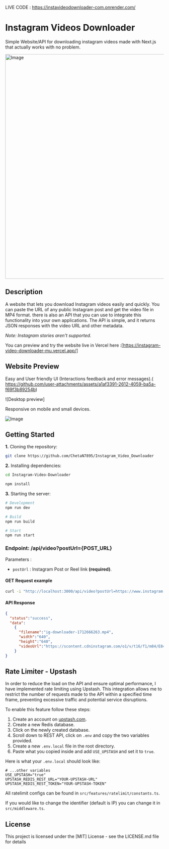 LIVE CODE : https://instavideodownloader-com.onrender.com/

# Instagram Videos Downloader

Simple Website/API for downloading instagram videos made with Next.js that actually works with no problem.

<img width="1298" height="711" alt="Image" src="https://github.com/user-attachments/assets/7e746250-0f69-44bc-a7fa-76d6641cc3b0" />



## Description

A website that lets you download Instagram videos easily and quickly. You can paste the URL of any public Instagram post and get the video file in MP4 format. there is also an API that you can use to integrate this functionality into your own applications. The API is simple, and it returns JSON responses with the video URL and other metadata.

_Note: Instagram stories aren't supported._

You can preview and try the website live in Vercel here :[https://instagram-video-downloader-mu.vercel.app/]

## Website Preview

Easy and User friendly UI (Interactions feedback and error messages).(
https://github.com/user-attachments/assets/a1af3391-2612-4059-ba5a-f69f3b89254b)

![Desktop preview]

Responsive on mobile and small devices.

![Image](https://github.com/user-attachments/assets/a4a717cc-2b55-4033-9a35-0aeac757a675)

## Getting Started

**1.** Cloning the repository:

```bash
git clone https://github.com/ChetaN7895/Instagram_Video_Downloader
```

**2.** Installing dependencies:

```bash
cd Instagram-Video-Downloader
```

```bash
npm install
```

**3.** Starting the server:

```bash
# Development
npm run dev

# Build
npm run build

# Start
npm run start
```

### Endpoint: /api/video?postUrl={POST_URL}

Parameters :

- `postUrl` : Instagram Post or Reel link **(required)**.

#### GET Request example

```bash
curl -i "http://localhost:3000/api/video?postUrl=https://www.instagram.com/p/CGh4a0iASGS"
```

#### API Response

```json
{
  "status":"success",
  "data":
    {
      "filename":"ig-downloader-1712666263.mp4",
      "width":"640",
      "height":"640",
      "videoUrl":"https://scontent.cdninstagram.com/o1/v/t16/f1/m84/E84E5DFC48EA8...etc"
    }
}
```

## Rate Limiter - Upstash

In order to reduce the load on the API and ensure optimal performance, I have implemented rate limiting using Upstash. This integration allows me to restrict the number of requests made to the API within a specified time frame, preventing excessive traffic and potential service disruptions.

To enable this feature follow these steps:

1. Create an account on [upstash.com](https://upstash.com/).
2. Create a new Redis database.
3. Click on the newly created database.
4. Scroll down to REST API, click on `.env` and copy the two variables provided.
5. Create a new `.env.local` file in the root directory.
6. Paste what you copied inside and add `USE_UPSTASH` and set it to `true`.

Here is what your `.env.local` should look like:

```env
# ...other variables
USE_UPSTASH="true"
UPSTASH_REDIS_REST_URL="YOUR-UPSTASH-URL"
UPSTASH_REDIS_REST_TOKEN="YOUR-UPSTASH-TOKEN"
```

All ratelimit configs can be found in `src/features/ratelimit/constants.ts`.

If you would like to change the identifier (default is IP) you can change it in `src/middleware.ts`.

## License

This project is licensed under the [MIT] License - see the LICENSE.md file for details
